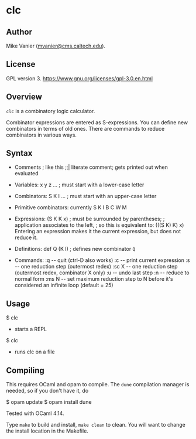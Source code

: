 # clc

## Author

Mike Vanier (mvanier@cms.caltech.edu).

## License

GPL version 3. https://www.gnu.org/licenses/gpl-3.0.en.html

## Overview

`clc` is a combinatory logic calculator.

Combinator expressions are entered as S-expressions.
You can define new combinators in terms of old ones.
There are commands to reduce combinators in various ways.

## Syntax

* Comments
    ; like this
    ;;| literate comment; gets printed out when evaluated

* Variables: 
    x y z ...  ; must start with a lower-case letter

* Combinators: 
    S K I ...  ; must start with an upper-case letter

* Primitive combinators:
    currently S K I B C W M

* Expressions:
    (S K K x)  ; must be surrounded by parentheses;
               ; application associates to the left,
               ; so this is equivalent to: (((S K) K) x)
    Entering an expression makes it the current expression,
    but does not reduce it.

* Definitions:
    def Q (K I)  ; defines new combinator `Q`

* Commands:
    :q     -- quit  (ctrl-D also works)
    :c     -- print current expression
    :s     -- one reduction step (outermost redex)
    :sc X  -- one reduction step (outermost redex, combinator X only)
    :u     -- undo last step
    :n     -- reduce to normal form
    :ms N  -- set maximum reduction step to N before it's considered
              an infinite loop (default = 25)
    
## Usage

$ clc

  - starts a REPL
  
$ clc <filename>

  - runs clc on a file

## Compiling

This requires OCaml and opam to compile.  The `dune` compilation manager
is needed, so if you don't have it, do

$ opam update
$ opam install dune

Tested with OCaml 4.14.

Type `make` to build and install, `make clean` to clean.
You will want to change the install location in the Makefile.

